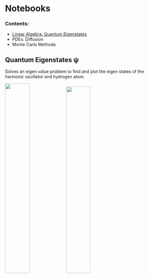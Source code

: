 # Notebooks

### Contents:

- [Linear Algebra: Quantum Eigenstates](https://github.com/DrDavie1/physics-notebooks/blob/main/quantum_states.ipynb)
- PDEs: Diffusion
- Monte Carlo Methods


## Quantum Eigenstates ψ

Solves an eigen value problem to find and plot the eigen states of the harmonic oscillator and hydrogen atom.

<img src="https://github.com/DrDavie1/quantum-eigenstates/blob/main/Media/3s.png" width="40%" height="40%"><img src="https://github.com/DrDavie1/quantum-eigenstates/blob/main/Media/p.png" width="39.7%" height="39.7%">


